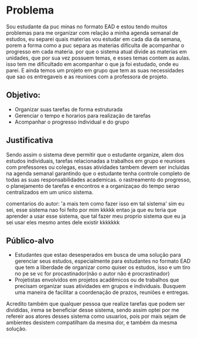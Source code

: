 # Problema

Sou estudante da puc minas no formato EAD e estou tendo muitos problemas para me organizar com relação a minha agenda semanal de estudos, eu separei quais materias vou estudar em cada dia da semana, porem a forma como a puc separa as materias dificulta de acompanhar o progresso em cada materia. por que o sistema atual divide as materias em unidades, que por sua vez possuem temas, e esses temas contem as aulas. isso tem me dificultado em acompanhar o que ja foi estudado, onde eu parei. E ainda temos um projeto em grupo que tem as suas necessidades que sao os entregaveis e as reunioes com a professora de projeto. 

## Objetivo:

* Organizar suas tarefas de forma estruturada
* Gerenciar o tempo e horarios para realização de tarefas
* Acompanhar o progresso individual e do grupo


## Justificativa

Sendo assim o sistema deve permitir que o estudante organize, alem dos estudos individuais, tarefas relacionadas a trabalhos em grupo e reunioes com prefessores ou colegas, essas atividades tambem devem ser incluidas na agenda semanal garantindo que o estudante tenha controle completo de todas as suas responsabilidades academicas. o rastreamento do progresso, o planejamento de tarefas e encontros e a organizaçao do tempo serao centralizados em um unico sistema.

comentarios do autor: 'a mais tem como fazer isso em tal sistema'
sim eu sei, esse sistema nao foi feito por mim kkkkk entao ja que eu teria que aprender a usar esse sistema, que tal fazer meu proprio sistema que eu ja sei usar eles mesmo antes dele existir kkkkkkk

## Público-alvo

- Estudantes que estao desesperados em busca de uma solução para gerenciar seus estudos, especialmente para estudantes no formato EAD que tem a liberdade de organizar como quiser os estudos, isso e um tiro no pe se vc for procastinador(não o autor não é procrastinador)
- Projetistas envolvidos em projetos acadêmicos ou de trabalhos que precisam organizar suas atividades em grupos e individuais. Busquem uma maneira de facilitar a coordenação de prazos, reuniões e entregas.

Acredito também que qualquer pessoa que realize tarefas que podem ser divididas, irema se beneficiar desse sistema, sendo assim optei por me refereir aos atores desses sistema como usuarios, pois por mais sejam de ambientes desistem compatilham da mesma dor, e também da mesma solução.
